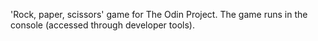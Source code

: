 'Rock, paper, scissors' game for The Odin Project. The game runs in the console (accessed through developer tools).